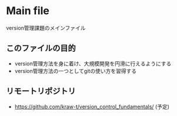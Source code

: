 # Main file

version管理課題のメインファイル

## このファイルの目的

* version管理方法を身に着け、大規模開発を円滑に行えるようにする
* version管理方法の一つとしてgitの使い方を習得する

## リモートリポジトリ

* https://github.com/kraw-t/version_control_fundamentals/ (予定)
